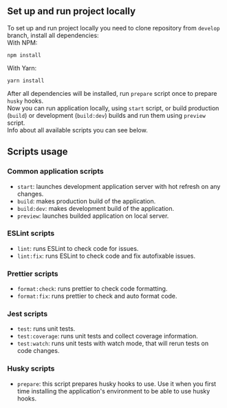 ## Set up and run project locally
To set up and run project locally you need to clone repository from `develop` branch, install all dependencies:  
With NPM:  
```
npm install
```
With Yarn:  
```
yarn install
```

After all dependencies will be installed, run `prepare` script once to prepare `husky` hooks.  
Now you can run application locally, using `start` script, or build production (`build`) or development (`build:dev`) builds and run them using `preview` script.  
Info about all available scripts you can see below.

## Scripts usage
### Common application scripts
 - `start`: launches development application server with hot refresh on any changes.
 - `build`: makes production build of the application.
 - `build:dev`: makes development build of the application.
 - `preview`: launches builded application on local server.
### ESLint scripts
 - `lint`: runs ESLint to check code for issues.
 - `lint:fix`: runs ESLint to check code and fix autofixable issues.
### Prettier scripts
 - `format:check`: runs prettier to check code formatting.
 - `format:fix`: runs prettier to check and auto format code.
### Jest scripts
 - `test`: runs unit tests.
 - `test:coverage`: runs unit tests and collect coverage information.
 - `test:watch`: runs unit tests with watch mode, that will rerun tests on code changes.
### Husky scripts
 - `prepare`: this script prepares husky hooks to use. Use it when you first time installing the application's environment to be able to use husky hooks.